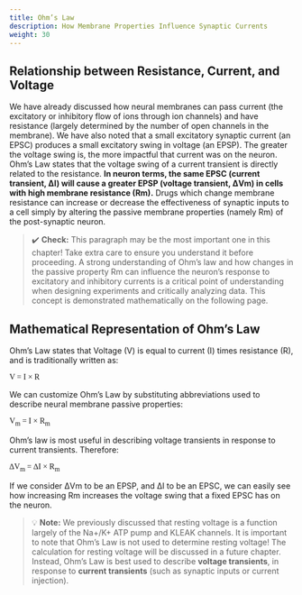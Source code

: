 ```yaml
---
title: Ohm’s Law
description: How Membrane Properties Influence Synaptic Currents
weight: 30
---
```


## Relationship between Resistance, Current, and Voltage

We have already discussed how neural membranes can pass current (the excitatory or inhibitory flow of ions through ion channels) and have resistance (largely determined by the number of open channels in the membrane). We have also noted that a small excitatory synaptic current (an EPSC) produces a small excitatory swing in voltage (an EPSP). The greater the voltage swing is, the more impactful that current was on the neuron. Ohm’s Law states that the voltage swing of a current transient is directly related to the resistance. **In neuron terms, the same EPSC (current transient, ΔI) will cause a greater EPSP (voltage transient, ΔVm) in cells with high membrane resistance (Rm).** Drugs which change membrane resistance can increase or decrease the effectiveness of synaptic inputs to a cell simply by altering the passive membrane properties (namely Rm) of the post-synaptic neuron.

> ✔️ **Check:** This paragraph may be the most important one in this chapter! Take extra care to ensure you understand it before proceeding. A strong understanding of Ohm’s law and how changes in the passive property Rm can influence the neuron’s response to excitatory and inhibitory currents is a critical point of understanding when designing experiments and critically analyzing data. This concept is demonstrated mathematically on the following page.

## Mathematical Representation of Ohm’s Law

Ohm’s Law states that Voltage (V) is equal to current (I) times resistance (R), and is traditionally written as:

<div class="fs-5 m-3" style="font-family: serif";>
V = I × R
</div>

We can customize Ohm’s Law by substituting abbreviations used to describe neural membrane passive properties:

<div class="fs-5 m-3" style="font-family: serif";>
V<sub>m</sub> = I × R<sub>m</sub>
</div>

Ohm’s law is most useful in describing voltage transients in response to current transients. Therefore:

<div class="fs-5 m-3" style="font-family: serif";>
∆V<sub>m</sub> = ∆I × R<sub>m</sub>
</div>

If we consider ΔVm to be an EPSP, and ΔI to be an EPSC, we can easily see how increasing Rm increases the voltage swing that a fixed EPSC has on the neuron.

> 💡 **Note:** We previously discussed that resting voltage is a function largely of the Na+/K+ ATP pump and KLEAK channels. It is important to note that Ohm’s Law is not used to determine resting voltage! The calculation for resting voltage will be discussed in a future chapter. Instead, Ohm’s Law is best used to describe **voltage transients**, in response to **current transients** (such as synaptic inputs or current injection).
